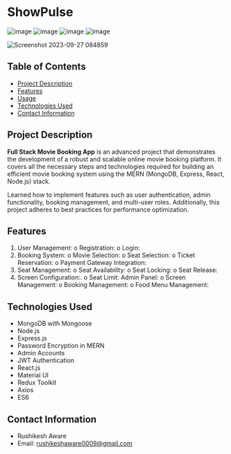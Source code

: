 # ShowPulse
![image](https://github.com/Rushikeshawar/booking/assets/126863130/2383fc87-6042-47b9-8e82-addac19ca794)
![image](https://github.com/Rushikeshawar/booking/assets/126863130/041caef8-b31d-41dd-b855-85b3fbd4f7e5)
![image](https://github.com/Rushikeshawar/booking/assets/126863130/ca8f6c3f-668c-40da-a4ba-8f2082b9348c)
![image](https://github.com/Rushikeshawar/booking/assets/126863130/bf356dc9-5bc0-41ca-9ebb-d3bdf042e3ee)








![Screenshot 2023-09-27 084859](https://github.com/Akash-298/fullstack-movie-booking-app/assets/105929312/22e97e9e-c5f7-4910-8a71-e6e9b6711629)




## Table of Contents
- [Project Description](#project-description)
- [Features](#features)
- [Usage](#usage)
- [Technologies Used](#technologies-used)
- [Contact Information](#contact-information)


## Project Description

**Full Stack Movie Booking App** is an advanced project that demonstrates the development of a robust and scalable online movie booking platform. It covers all the necessary steps and technologies required for building an efficient movie booking system using the MERN (MongoDB, Express, React, Node.js) stack. 

Learned how to implement features such as user authentication, admin functionality, booking management, and multi-user roles. Additionally, this project adheres to best practices for performance optimization.

## Features

1. User Management:
o Registration:
o Login: 
2. Booking System:
o Movie Selection:
o Seat Selection: 
o Ticket Reservation: 
o Payment Gateway Integration:
3. Seat Management:
o Seat Availability:
o Seat Locking:
o Seat Release:
5. Screen Configuration:.
o Seat Limit:
Admin Panel:
o Screen Management:
o Booking Management: 
o Food Menu Management:

## Technologies Used

- MongoDB with Mongoose
- Node.js
- Express.js
- Password Encryption in MERN
- Admin Accounts
- JWT Authentication
- React.js
- Material UI
- Redux Toolkit
- Axios
- ES6

## Contact Information
- Rushikesh Aware
- Email: rushikeshaware0009@gmail.com
  


